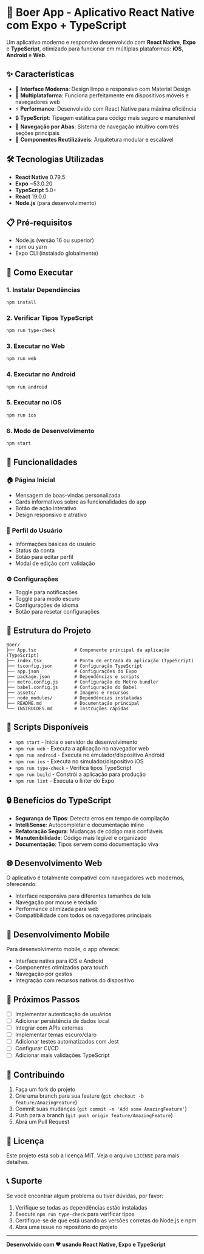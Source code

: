 # 🚀 Boer App - Aplicativo React Native com Expo + TypeScript

Um aplicativo moderno e responsivo desenvolvido com **React Native**, **Expo** e **TypeScript**, otimizado para funcionar em múltiplas plataformas: **iOS**, **Android** e **Web**.

## ✨ Características

- 🎨 **Interface Moderna**: Design limpo e responsivo com Material Design
- 📱 **Multiplataforma**: Funciona perfeitamente em dispositivos móveis e navegadores web
- ⚡ **Performance**: Desenvolvido com React Native para máxima eficiência
- 🔒 **TypeScript**: Tipagem estática para código mais seguro e manutenível
- 🔄 **Navegação por Abas**: Sistema de navegação intuitivo com três seções principais
- 🎯 **Componentes Reutilizáveis**: Arquitetura modular e escalável

## 🛠️ Tecnologias Utilizadas

- **React Native** 0.79.5
- **Expo** ~53.0.20
- **TypeScript** 5.0+
- **React** 19.0.0
- **Node.js** (para desenvolvimento)

## 📋 Pré-requisitos

- Node.js (versão 16 ou superior)
- npm ou yarn
- Expo CLI (instalado globalmente)

## 🚀 Como Executar

### 1. Instalar Dependências
```bash
npm install
```

### 2. Verificar Tipos TypeScript
```bash
npm run type-check
```

### 3. Executar no Web
```bash
npm run web
```

### 4. Executar no Android
```bash
npm run android
```

### 5. Executar no iOS
```bash
npm run ios
```

### 6. Modo de Desenvolvimento
```bash
npm start
```

## 📱 Funcionalidades

### 🏠 **Página Inicial**
- Mensagem de boas-vindas personalizada
- Cards informativos sobre as funcionalidades do app
- Botão de ação interativo
- Design responsivo e atrativo

### 👤 **Perfil do Usuário**
- Informações básicas do usuário
- Status da conta
- Botão para editar perfil
- Modal de edição com validação

### ⚙️ **Configurações**
- Toggle para notificações
- Toggle para modo escuro
- Configurações de idioma
- Botão para resetar configurações

## 🎨 Estrutura do Projeto

```
Boer/
├── App.tsx              # Componente principal da aplicação (TypeScript)
├── index.tsx            # Ponto de entrada da aplicação (TypeScript)
├── tsconfig.json        # Configuração TypeScript
├── app.json             # Configurações do Expo
├── package.json         # Dependências e scripts
├── metro.config.js      # Configuração do Metro bundler
├── babel.config.js      # Configuração do Babel
├── assets/              # Imagens e recursos
├── node_modules/        # Dependências instaladas
├── README.md            # Documentação principal
└── INSTRUCOES.md        # Instruções rápidas
```

## 🔧 Scripts Disponíveis

- `npm start` - Inicia o servidor de desenvolvimento
- `npm run web` - Executa a aplicação no navegador web
- `npm run android` - Executa no emulador/dispositivo Android
- `npm run ios` - Executa no simulador/dispositivo iOS
- `npm run type-check` - Verifica tipos TypeScript
- `npm run build` - Constrói a aplicação para produção
- `npm run lint` - Executa o linter do Expo

## 🔒 Benefícios do TypeScript

- **Segurança de Tipos**: Detecta erros em tempo de compilação
- **IntelliSense**: Autocompletar e documentação inline
- **Refatoração Segura**: Mudanças de código mais confiáveis
- **Manutenibilidade**: Código mais legível e organizado
- **Documentação**: Tipos servem como documentação viva

## 🌐 Desenvolvimento Web

O aplicativo é totalmente compatível com navegadores web modernos, oferecendo:

- Interface responsiva para diferentes tamanhos de tela
- Navegação por mouse e teclado
- Performance otimizada para web
- Compatibilidade com todos os navegadores principais

## 📱 Desenvolvimento Mobile

Para desenvolvimento mobile, o app oferece:

- Interface nativa para iOS e Android
- Componentes otimizados para touch
- Navegação por gestos
- Integração com recursos nativos do dispositivo

## 🚀 Próximos Passos

- [ ] Implementar autenticação de usuários
- [ ] Adicionar persistência de dados local
- [ ] Integrar com APIs externas
- [ ] Implementar temas escuro/claro
- [ ] Adicionar testes automatizados com Jest
- [ ] Configurar CI/CD
- [ ] Adicionar mais validações TypeScript

## 🤝 Contribuindo

1. Faça um fork do projeto
2. Crie uma branch para sua feature (`git checkout -b feature/AmazingFeature`)
3. Commit suas mudanças (`git commit -m 'Add some AmazingFeature'`)
4. Push para a branch (`git push origin feature/AmazingFeature`)
5. Abra um Pull Request

## 📄 Licença

Este projeto está sob a licença MIT. Veja o arquivo `LICENSE` para mais detalhes.

## 📞 Suporte

Se você encontrar algum problema ou tiver dúvidas, por favor:

1. Verifique se todas as dependências estão instaladas
2. Execute `npm run type-check` para verificar tipos
3. Certifique-se de que está usando as versões corretas do Node.js e npm
4. Abra uma issue no repositório do projeto

---

**Desenvolvido com ❤️ usando React Native, Expo e TypeScript**
